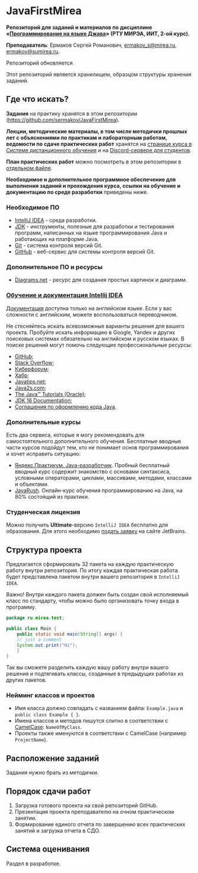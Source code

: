 # JavaFirstMirea
**Репозиторий для заданий и материалов по дисциплине «[Программирование на языке Джава](https://online-edu.mirea.ru/course/view.php?id=4053)» (РТУ МИРЭА, ИИТ, 2-ой курс).**

**Преподаватель**: Ермаков Сергей Романович, ermakov_s@mirea.ru, ermakov@sumirea.ru.

Репозиторий обновляется

Этот репозиторий является хранилищем, образцом структуры хранения заданий.

## Где что искать?

**Задания** на практику хранятся в этом репозитории (https://github.com/sermakov/JavaFirstMirea).

**Лекции, методические материалы, в том числе методички прошлых лет с объяснениями по практикам и лабораторным работам, ведомости по сдаче практических работ** хранятся на [странице курса в Системе дистанционного обучения](https://online-edu.mirea.ru/course/view.php?id=4053) и на [Discord-сервере для студентов](https://discord.gg/bcN2u46g4D).

**План практических работ** можно посмотреть в этом репозитории в [отдельном файле](https://github.com/sermakov/JavaFirstMirea/blob/master/Schedule.md).

**Необходимое и дополнительное программное обеспечение для выполнения заданий и прохождения курса, ссылки на обучение и документацию по среде разработки** приведены ниже.

### Необходимое ПО
* [IntelliJ IDEA](https://www.jetbrains.com/ru-ru/idea/download/) - среда разработки.
* [JDK](https://www.oracle.com/ru/java/technologies/javase-jdk16-downloads.html) - инструменты, полезные для разработки и тестирования программ, написанных на языке программирования Java и работающих на платформе Java.
* [Git](https://git-scm.com/downloads) - система контроля версий Git.
* [GitHub](https://github.com) - веб-сервис для системы контроля версий Git.

### Дополнительное ПО и ресурсы
* [Diagrams.net](https://app.diagrams.net/) - ресурс для создания простых картинок и диаграмм.

### [Обучение и документация Intellij IDEA](https://www.jetbrains.com/ru-ru/idea/resources/)

[Документация](https://www.jetbrains.com/help/idea/discover-intellij-idea.html) доступна только на английском языке. Если у вас сложности с английским, можете воспользоваться переводчиком.

Не стесняйтесь искать всевозможные варианты решения для вашего проекта. Пробуйте искать информацию в Google, Yandex и других поисковых системах обязательно на английском и русском языках. В поиске решений могут помочь следующие профессиональные ресурсы:

- [GitHub](https://github.com/);
- [Stack Overflow](https://stackoverflow.com/);
- [Киберфорум](https://www.cyberforum.ru/);
- [Хабр](https://habr.com/ru/all/);
- [Javatips.net](https://www.javatips.net/);
- [Java2s.com]();
- [The Java™ Tutorials (Oracle)](https://docs.oracle.com/javase/tutorial/);
- [JDK 16 Documentation](https://docs.oracle.com/en/java/javase/16/);
- [Соглашения по оформлению кода Java](https://www.oracle.com/java/technologies/javase/codeconventions-contents.html).

### Дополнительные курсы

Есть два сервиса, которые я могу рекомендовать для самостоятельного дополнительного обучения. Бесплатные вводные части курсов подойдут тем, кто не понимает основ программирования и хочет исправить ситуацию:

* [Яндекс.Практикум. Java-разработчик](https://practicum.yandex.ru/profile/java-developer/). Пробный бесплатный вводный курс содержит знакомство с основами синтаксиса, условными операторами, циклами, массивами, методами, классами и объектами.
* [JavaRush](https://javarush.ru/me). Онлайн-курс обучения программированию на Java, на 80% состоящий из практики.

### Студенческая лицензия

Можно получить **Ultimate**-версию `IntelliJ IDEA` бесплатно для образования. Для этого необходимо [подать заявку](https://www.jetbrains.com/ru-ru/community/education/#students) на сайте JetBrains.

## Структура проекта
Предлагается сформировать 32 пакета на каждую практическую работу внутри репозитория. По итогу каждая практическая работа будет представлена пакетом внутри вашего репозитория в `IntelliJ IDEA`. 

Важно! Внутри каждого пакета должен быть создан свой исполняемый класс по стандарту, чтобы можно было организовать точку входа в программу.

```java
package ru.mirea.test;

public class Main {
    public static void main(String[] args) {
	// just a comment
    System.out.print("Hi");
    }
}
```
Так вы сможете разделить каждую вашу работу внутри вашего решения и подтягивать классы, созданные в предыдущих работах из других пакетов.

### Нейминг классов и проектов
* Имя класса должно совпадать с названием файла: `Example.java` и `public class Example { }`.
* Имена классов и методов пишутся слитно в соответствии с [CamelCase](https://ru.wikipedia.org/wiki/CamelCase): `NameOfMyClass`.
* Проекты также именуются в соответствии с CamelCase (например `ProjectName`).

## Расположение заданий

Задания нужно брать из методички.

## Порядок сдачи работ
1. Загрузка готового проекта на свой репозиторий GitHub.
2. Презентация проекта преподавателю на очном практическом занятии.
3. Формирование единого отчета по завершению всех практических занятий и загрузка отчета в СДО.

## Система оценивания

Раздел в разработке. 

